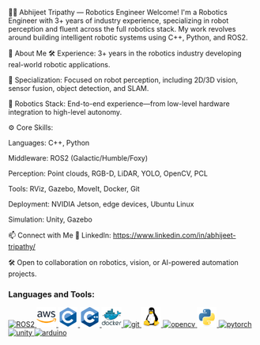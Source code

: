 👨‍💻 Abhijeet Tripathy — Robotics Engineer
Welcome! I'm a Robotics Engineer with 3+ years of industry experience, specializing in robot perception and fluent across the full robotics stack. My work revolves around building intelligent robotic systems using C++, Python, and ROS2.

🚀 About Me
🛠️ Experience: 3+ years in the robotics industry developing real-world robotic applications.

🤖 Specialization: Focused on robot perception, including 2D/3D vision, sensor fusion, object detection, and SLAM.

🔁 Robotics Stack: End-to-end experience—from low-level hardware integration to high-level autonomy.

⚙️ Core Skills:

Languages: C++, Python

Middleware: ROS2 (Galactic/Humble/Foxy)

Perception: Point clouds, RGB-D, LiDAR, YOLO, OpenCV, PCL

Tools: RViz, Gazebo, MoveIt, Docker, Git

Deployment: NVIDIA Jetson, edge devices, Ubuntu Linux

Simulation: Unity, Gazebo

📫 Connect with Me
🔗 LinkedIn: https://www.linkedin.com/in/abhijeet-tripathy/

🛠️ Open to collaboration on robotics, vision, or AI-powered automation projects.

<h3 align="left">Languages and Tools:</h3>
<p align="left">  <a href="https://docs.ros.org/en/humble/index.html" target="_blank" rel="noreferrer"> <img src="https://camo.githubusercontent.com/d44b26af410a3d69da204da73ceb166a7d479093dd8c4bd08f9f7ffd17257434/68747470733a2f2f75706c6f61642e77696b696d656469612e6f72672f77696b6970656469612f636f6d6d6f6e732f622f62622f526f735f6c6f676f2e737667" alt="ROS2" width="40" height="40"/> </a> <a href="https://aws.amazon.com" target="_blank" rel="noreferrer"> <img src="https://raw.githubusercontent.com/devicons/devicon/master/icons/amazonwebservices/amazonwebservices-original-wordmark.svg" alt="aws" width="40" height="40"/> </a> <a href="https://www.cprogramming.com/" target="_blank" rel="noreferrer"> <img src="https://raw.githubusercontent.com/devicons/devicon/master/icons/c/c-original.svg" alt="c" width="40" height="40"/> </a> <a href="https://www.w3schools.com/cpp/" target="_blank" rel="noreferrer"> <img src="https://raw.githubusercontent.com/devicons/devicon/master/icons/cplusplus/cplusplus-original.svg" alt="cplusplus" width="40" height="40"/> </a> <a href="https://www.docker.com/" target="_blank" rel="noreferrer"> <img src="https://raw.githubusercontent.com/devicons/devicon/master/icons/docker/docker-original-wordmark.svg" alt="docker" width="40" height="40"/> </a> <a href="https://git-scm.com/" target="_blank" rel="noreferrer"> <img src="https://www.vectorlogo.zone/logos/git-scm/git-scm-icon.svg" alt="git" width="40" height="40"/> </a> <a href="https://www.linux.org/" target="_blank" rel="noreferrer"> <img src="https://raw.githubusercontent.com/devicons/devicon/master/icons/linux/linux-original.svg" alt="linux" width="40" height="40"/> </a> <a href="https://opencv.org/" target="_blank" rel="noreferrer"> <img src="https://www.vectorlogo.zone/logos/opencv/opencv-icon.svg" alt="opencv" width="40" height="40"/> </a> <a href="https://www.python.org" target="_blank" rel="noreferrer"> <img src="https://raw.githubusercontent.com/devicons/devicon/master/icons/python/python-original.svg" alt="python" width="40" height="40"/> </a> <a href="https://pytorch.org/" target="_blank" rel="noreferrer"> <img src="https://www.vectorlogo.zone/logos/pytorch/pytorch-icon.svg" alt="pytorch" width="40" height="40"/> </a> <a href="https://unity.com/" target="_blank" rel="noreferrer"> <img src="https://www.vectorlogo.zone/logos/unity3d/unity3d-icon.svg" alt="unity" width="40" height="40"/> </a> <a href="https://www.arduino.cc/" target="_blank" rel="noreferrer"> <img src="https://cdn.worldvectorlogo.com/logos/arduino-1.svg" alt="arduino" width="40" height="40"/> </a> </p>

